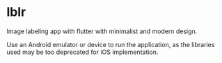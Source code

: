 # lblr
Image labeling app with flutter with minimalist and modern design.

Use an Android emulator or device to run the application, as the libraries used may be too deprecated for iOS implementation.
